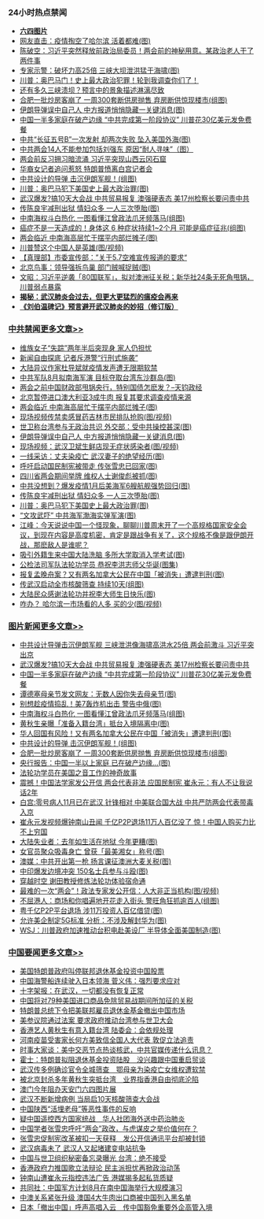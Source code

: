 <div class="catlist">
<h3>24小时热点禁闻</h3>
<ul>
<li><b><a href="64photo" target="_blank">六四图片</a></b></li>
<li><a href="https://github.com/fqnews/bnews/blob/master/cbnews/20200512/1326960.md">网友直击：疫情掏空了哈尔滨 活着都难(图)</a></li>
<li><a href="https://github.com/fqnews/bnews/blob/master/cbnews/20200512/1326988.md">陈破空：习近平突然释放前政治局委员！两会前的神秘用意。某政治老人干了两件事 </a></li>
<li><a href="https://github.com/fqnews/bnews/blob/master/cbnews/20200512/1326959.md">专家示警：破坏力高25倍 三峡大坝泄洪猛于海啸(图)</a></li>
<li><a href="https://github.com/fqnews/bnews/blob/master/comments/20200512/1326981.md">川普：奥巴马门！史上最大政治犯罪！轮到我调查你们了！</a></li>
<li><a href="https://github.com/fqnews/bnews/blob/master/comments/20200512/1327001.md">还有多久三峡溃坝？预言中的景象描述淋漓尽致</a></li>
<li><a href="https://github.com/fqnews/bnews/blob/master/topimagenews/20200512/1327044.md">合肥一批炒房客崩了 一周300套断供房抛售 弃房断供惊现楼市(组图)</a></li>
<li><a href="https://github.com/fqnews/bnews/blob/master/cbnews/20200512/1327262.md">伊朗导弹误中自己人 中方报道悄悄隐藏一关键消息(图)</a></li>
<li><a href="https://github.com/fqnews/bnews/blob/master/topimagenews/20200512/1327258.md">中国一半多家庭在破产边缘 “中共完成第一阶段协议” 川普花30亿美元发免费餐</a></li>
<li><a href="https://github.com/fqnews/bnews/blob/master/cbnews/20200512/1326974.md">中共“长征五号B”一次发射 却两次失败 坠入美国外海(图)</a></li>
<li><a href="https://github.com/fqnews/bnews/blob/master/cnnews/20200512/1327285.md">中共两会14人不能参加包括刘强东 原因“耐人寻味”（图）</a></li>
<li><a href="https://github.com/fqnews/bnews/blob/master/comments/20200512/1327203.md">两会前反习拥习暗流涌 习近平突现山西云冈石窟</a></li>
<li><a href="https://github.com/fqnews/bnews/blob/master/worldnews/usa/20200512/1327245.md">华裔女记者追问惹怒 特朗普愤离白宫记者会</a></li>
<li><a href="https://github.com/fqnews/bnews/blob/master/topimagenews/20200512/1327113.md">中共设计的导弹 击沉伊朗军舰！(组图)</a></li>
<li><a href="https://github.com/fqnews/bnews/blob/master/cbnews/20200512/1327163.md">川普：奥巴马犯下美国史上最大政治罪(图)</a></li>
<li><a href="https://github.com/fqnews/bnews/blob/master/topimagenews/20200512/1327298.md">武汉爆发?搞10天大会战 中共贸易报复 澳强硬表态 美17州检察长要问责中共</a></li>
<li><a href="https://github.com/fqnews/bnews/blob/master/cbnews/20200512/1327167.md">传陈良宇减刑出狱 情妇众多 一人三次堕胎(图)</a></li>
<li><a href="https://github.com/fqnews/bnews/blob/master/topimagenews/20200512/1327255.md">中南海权斗白热化 一图看懂江曾政法爪牙频落马(组图)</a></li>
<li><a href="https://github.com/fqnews/bnews/blob/master/health/20200512/1327186.md">癌症不是一天造成的！身体这 6 种症状持续1~2个月 可能是癌症征兆(组图)</a></li>
<li><a href="https://github.com/fqnews/bnews/blob/master/cbnews/20200512/1327282.md">两会临近 中南海高层忙于摆平内部烂摊子(图)</a></li>
<li><a href="https://github.com/fqnews/bnews/blob/master/cnnews/20200512/1327181.md">川普赞这个中国人是英雄(图/视频)</a></li>
<li><a href="https://github.com/fqnews/bnews/blob/master/baitai/20200512/1326968.md">【真理部】市委宣传部：”关于5.7空难宣传报道的要求“</a></li>
<li><a href="https://github.com/fqnews/bnews/blob/master/cnnews/20200512/1327275.md">北京鸟事：领导强拆鸟巢 部门贼喊捉贼(图)</a></li>
<li><a href="https://github.com/fqnews/bnews/blob/master/cbnews/20200512/1326990.md">文昭：习近平逆袭「80国联军」，拟对澳洲征关税；新华社24条无死角甩锅，川普弱点暴露 </a></li>
<li><b><a href="https://github.com/fqnews/bnews/blob/master/comments/20200211/1275071.md" target="_blank">揭秘：武汉肺炎会过去，但更大更猛烈的瘟疫会再来</a></b></li>
<li><b><a href="https://github.com/fqnews/bnews/blob/master/comments/20200207/1272816.md" target="_blank">《刘伯温碑记》预言避开武汉肺炎的妙招（修订版）</a></b></li>
</ul>
</div>

<div class="catlist">
<h3><a href="https://github.com/fqnews/bnews/blob/master/cbnews/" target="_blank">中共禁闻</a><span><a href="https://github.com/fqnews/bnews/blob/master/cbnews/" target="_blank" rel="nofollow">更多文章>></a></span></h3>
<ul>
<li><a href="https://github.com/fqnews/bnews/blob/master/cbnews/20200512/1327377.md" target="_blank">维族女子“失踪”两年半后突现身 家人仍担忧</a></li>
<li><a href="https://github.com/fqnews/bnews/blob/master/cbnews/20200512/1327360.md" target="_blank">新闻自由探底 记者斥港警“行刑式施袭”</a></li>
<li><a href="https://github.com/fqnews/bnews/blob/master/cbnews/20200512/1327352.md" target="_blank">大陆异议作家杜导斌就疫情发声遭无限期软禁</a></li>
<li><a href="https://github.com/fqnews/bnews/blob/master/cbnews/20200512/1327334.md" target="_blank">中共军队8月拟南海军演 目标夺取台湾东沙群岛(图)</a></li>
<li><a href="https://github.com/fqnews/bnews/blob/master/cbnews/20200512/1327288.md" target="_blank">两会之前中国财政部甩锅央行，特别国债怎麽发？&#8211;天钧政经</a></li>
<li><a href="https://github.com/fqnews/bnews/blob/master/cbnews/20200512/1327283.md" target="_blank">北京暂停进口澳大利亚3成牛肉 报复其要求调查疫情来源</a></li>
<li><a href="https://github.com/fqnews/bnews/blob/master/cbnews/20200512/1327282.md" target="_blank">两会临近 中南海高层忙于摆平内部烂摊子(图)</a></li>
<li><a href="https://github.com/fqnews/bnews/blob/master/cbnews/20200512/1327273.md" target="_blank">现场视频传禁卖感冒药吉林市民排队抢购(图/视频)</a></li>
<li><a href="https://github.com/fqnews/bnews/blob/master/cbnews/20200512/1327263.md" target="_blank">世卫称台湾参与无政治共识 外交部：受中共操控甚深(图)</a></li>
<li><a href="https://github.com/fqnews/bnews/blob/master/cbnews/20200512/1327262.md" target="_blank">伊朗导弹误中自己人 中方报道悄悄隐藏一关键消息(图)</a></li>
<li><a href="https://github.com/fqnews/bnews/blob/master/cbnews/20200512/1327261.md" target="_blank">现场视频：武汉卫斌生鲜店现无症状感染者(图/视频)</a></li>
<li><a href="https://github.com/fqnews/bnews/blob/master/cbnews/20200512/1327260.md" target="_blank">一线采访：丈夫染疫亡 武汉妻子的绝望经历(图)</a></li>
<li><a href="https://github.com/fqnews/bnews/blob/master/cbnews/20200512/1327259.md" target="_blank">呼吁启动国民制宪被带走 传张雪忠已回家(图)</a></li>
<li><a href="https://github.com/fqnews/bnews/blob/master/cbnews/20200512/1327178.md" target="_blank">四川省两会期间举牌 维权人士谢俊彪被抓(图)</a></li>
<li><a href="https://github.com/fqnews/bnews/blob/master/cbnews/20200512/1327168.md" target="_blank">中共没想到？爆发疫情1月后美海军6艘航舰强势回归(图)</a></li>
<li><a href="https://github.com/fqnews/bnews/blob/master/cbnews/20200512/1327167.md" target="_blank">传陈良宇减刑出狱 情妇众多 一人三次堕胎(图)</a></li>
<li><a href="https://github.com/fqnews/bnews/blob/master/cbnews/20200512/1327163.md" target="_blank">川普：奥巴马犯下美国史上最大政治罪(图)</a></li>
<li><a href="https://github.com/fqnews/bnews/blob/master/cbnews/20200512/1327137.md" target="_blank">“文攻武吓” 中共海军渤海实弹军演(图)</a></li>
<li><a href="https://github.com/fqnews/bnews/blob/master/cbnews/20200512/1327132.md" target="_blank">江峰：今天说说中国一个怪现象，聊聊川普周末开了一个高规格国家安全会议，到现在内容是高度机密，肯定是跟战争有关了，这个规格不像是跟伊朗开战，那麽敌人是谁呢？</a></li>
<li><a href="https://github.com/fqnews/bnews/blob/master/cbnews/20200512/1327114.md" target="_blank">吸引外籍生来中国大陆洗脑 多所大学取消入学考试(图)</a></li>
<li><a href="https://github.com/fqnews/bnews/blob/master/cbnews/20200512/1327097.md" target="_blank">公检法司军队法轮功学员 恭祝李洪志师父华诞(图集)</a></li>
<li><a href="https://github.com/fqnews/bnews/blob/master/cbnews/20200512/1327079.md" target="_blank">报复孟晚舟案？又有两名加拿大公民在中国「被消失」遭逮判刑(图)</a></li>
<li><a href="https://github.com/fqnews/bnews/blob/master/cbnews/20200512/1327078.md" target="_blank">传武汉启动全市核酸筛查 持续10天(组图)</a></li>
<li><a href="https://github.com/fqnews/bnews/blob/master/cbnews/20200512/1327077.md" target="_blank">大陆民众感谢法轮功并祝李大师生日快乐(图)</a></li>
<li><a href="https://github.com/fqnews/bnews/blob/master/cbnews/20200512/1327068.md" target="_blank">咋办？ 哈尔滨一市场看的人多 买的少(图/视频)</a></li>

</ul>
</div>
<div class="catlist">
<h3><a href="https://github.com/fqnews/bnews/blob/master/topimagenews/" target="_blank">图片新闻</a><span><a href="https://github.com/fqnews/bnews/blob/master/topimagenews/" target="_blank" rel="nofollow">更多文章>></a></span></h3>
<ul>
<li><a href="https://github.com/fqnews/bnews/blob/master/topimagenews/20200512/1327364.md" target="_blank">中共设计导弹击沉伊朗军舰 三峡泄洪像海啸高洪水25倍 两会前激斗 习近平突出京</a></li>
<li><a href="https://github.com/fqnews/bnews/blob/master/topimagenews/20200512/1327298.md" target="_blank">武汉爆发?搞10天大会战 中共贸易报复 澳强硬表态 美17州检察长要问责中共</a></li>
<li><a href="https://github.com/fqnews/bnews/blob/master/topimagenews/20200512/1327258.md" target="_blank">中国一半多家庭在破产边缘 “中共完成第一阶段协议” 川普花30亿美元发免费餐</a></li>
<li><a href="https://github.com/fqnews/bnews/blob/master/topimagenews/20200512/1327257.md" target="_blank">谭德塞母亲节发文网友：无数人因你失去母亲节(图)</a></li>
<li><a href="https://github.com/fqnews/bnews/blob/master/topimagenews/20200512/1327256.md" target="_blank">别想趁疫情捣乱！美7轰炸机出击 警告中俄(图)</a></li>
<li><a href="https://github.com/fqnews/bnews/blob/master/topimagenews/20200512/1327255.md" target="_blank">中南海权斗白热化 一图看懂江曾政法爪牙频落马(组图)</a></li>
<li><a href="https://github.com/fqnews/bnews/blob/master/topimagenews/20200512/1327162.md" target="_blank">黄秋生亲曝「准备入籍台湾」抵台入境隔离中(图)</a></li>
<li><a href="https://github.com/fqnews/bnews/blob/master/topimagenews/20200512/1327154.md" target="_blank">华人回国有风险！又有两名加拿大公民在中国「被消失」遭逮判刑(图)</a></li>
<li><a href="https://github.com/fqnews/bnews/blob/master/topimagenews/20200512/1327113.md" target="_blank">中共设计的导弹 击沉伊朗军舰！(组图)</a></li>
<li><a href="https://github.com/fqnews/bnews/blob/master/topimagenews/20200512/1327044.md" target="_blank">合肥一批炒房客崩了 一周300套断供房抛售 弃房断供惊现楼市(组图)</a></li>
<li><a href="https://github.com/fqnews/bnews/blob/master/topimagenews/20200512/1326860.md" target="_blank">央行报告：中国一半以上家庭 已在破产边缘…(图)</a></li>
<li><a href="https://github.com/fqnews/bnews/blob/master/comments/20200511/1326751.md" target="_blank">法轮功学员在美国之音工作的神奇故事</a></li>
<li><a href="https://github.com/fqnews/bnews/blob/master/topimagenews/20200511/1326733.md" target="_blank">震撼！中国法学家发公开信 两会代表非法 应国民制宪 崔永元：有人不让我说话2年</a></li>
<li><a href="https://github.com/fqnews/bnews/blob/master/topimagenews/20200511/1326708.md" target="_blank">白宫:零号病人11月已在武汉 针锋相对 中美联合国大战 中共严防两会代表带毒入京</a></li>
<li><a href="https://github.com/fqnews/bnews/blob/master/topimagenews/20200511/1326691.md" target="_blank">崔永元发视频爆钟南山丑闻 千亿P2P退场11万人百亿没了 惊！中国人购买力比不上穷国</a></li>
<li><a href="https://github.com/fqnews/bnews/blob/master/topimagenews/20200511/1326613.md" target="_blank">大陆失业者：去年如生活在地狱 今年更糟(图)</a></li>
<li><a href="https://github.com/fqnews/bnews/blob/master/topimagenews/20200511/1326612.md" target="_blank">女官员聚众吸毒身亡 曾获「最美湘女」称号(图)</a></li>
<li><a href="https://github.com/fqnews/bnews/blob/master/topimagenews/20200511/1326555.md" target="_blank">澳媒：中共开出第一枪 扬言课征澳洲大麦关税(图)</a></li>
<li><a href="https://github.com/fqnews/bnews/blob/master/topimagenews/20200511/1326514.md" target="_blank">中印爆发边境冲突 150名士兵参与斗殴(图)</a></li>
<li><a href="https://github.com/fqnews/bnews/blob/master/comments/20200511/1322384.md" target="_blank">穿越时空 谢田教授修炼法轮功体验宿命通</a></li>
<li><a href="https://github.com/fqnews/bnews/blob/master/topimagenews/20200511/1326429.md" target="_blank">最难的一次“两会”！政法专家发公开信：人大非正当机构(图/视频)</a></li>
<li><a href="https://github.com/fqnews/bnews/blob/master/topimagenews/20200511/1326417.md" target="_blank">不屈港人：商场和你唱遍地开花走入街头 警旺角狂抓逾百人(组图)</a></li>
<li><a href="https://github.com/fqnews/bnews/blob/master/topimagenews/20200511/1326416.md" target="_blank">粤千亿P2P平台退场 涉11万投资人百亿借贷(图)</a></li>
<li><a href="https://github.com/fqnews/bnews/blob/master/topimagenews/20200511/1326406.md" target="_blank">允许美企制定5G标准 分析：不涉及解封华为(图)</a></li>
<li><a href="https://github.com/fqnews/bnews/blob/master/topimagenews/20200511/1326300.md" target="_blank">WSJ：川普政府加速推动台积电赴美设厂 半导体全面美国制造(图)</a></li>

</ul>
</div>
<div class="catlist">
<h3><a href="https://github.com/fqnews/bnews/blob/master/headline/" target="_blank">中国要闻</a><span><a href="https://github.com/fqnews/bnews/blob/master/headline/" target="_blank" rel="nofollow">更多文章>></a></span></h3>
<ul>
<li><a href="https://github.com/fqnews/bnews/blob/master/headline/20200513/1327470.md" target="_blank">美国特朗普政府叫停联邦退休基金投资中国股票</a></li>
<li><a href="https://github.com/fqnews/bnews/blob/master/headline/20200513/1327469.md" target="_blank">中国海警船连续驶入日本领海    菅义伟：强烈要求应对</a></li>
<li><a href="https://github.com/fqnews/bnews/blob/master/headline/20200513/1327466.md" target="_blank">十字架报：在武汉，一切都没有恢复正常</a></li>
<li><a href="https://github.com/fqnews/bnews/blob/master/headline/20200513/1327465.md" target="_blank">中国将对79种美国进口商品免除贸易战期间所加征的关税</a></li>
<li><a href="https://github.com/fqnews/bnews/blob/master/headline/20200513/1327461.md" target="_blank">特朗普总统下令把美联邦雇员退休金基金撤出中国市场</a></li>
<li><a href="https://github.com/fqnews/bnews/blob/master/headline/20200513/1327455.md" target="_blank">美参议院通过法案  要求政府推动台湾参与世卫大会</a></li>
<li><a href="https://github.com/fqnews/bnews/blob/master/headline/20200513/1327435.md" target="_blank">香港艺人黄秋生有意入籍台湾     陆委会：会依规处理</a></li>
<li><a href="https://github.com/fqnews/bnews/blob/master/headline/20200513/1327434.md" target="_blank">河南疫苗受害家长何方美致信全国人大代表    敦促立法追责</a></li>
<li><a href="https://github.com/fqnews/bnews/blob/master/headline/20200512/1327429.md" target="_blank">时事大家谈：美中交恶节点热谈核武，中共官媒传递什么讯息？</a></li>
<li><a href="https://github.com/fqnews/bnews/blob/master/headline/20200512/1327425.md" target="_blank">霍士：特朗普拟阻退休基金投资陆股　没兴趣跟中国重启贸谈</a></li>
<li><a href="https://github.com/fqnews/bnews/blob/master/headline/20200512/1327424.md" target="_blank">武汉传多例确诊官令全城筛查　鄂母亲为染疫亡女维权遭软禁</a></li>
<li><a href="https://github.com/fqnews/bnews/blob/master/headline/20200512/1327414.md" target="_blank">被北京封杀多年黄秋生突抵台湾　业界指香港自由彻底沦陷</a></li>
<li><a href="https://github.com/fqnews/bnews/blob/master/headline/20200512/1327409.md" target="_blank">澳门今年阻办天安门六四图片展</a></li>
<li><a href="https://github.com/fqnews/bnews/blob/master/headline/20200512/1327408.md" target="_blank">武汉不断新增病例 当局启10天核酸筛查大会战</a></li>
<li><a href="https://github.com/fqnews/bnews/blob/master/headline/20200512/1327394.md" target="_blank">中国陕西“活埋老母”等恶性事件的反响</a></li>
<li><a href="https://github.com/fqnews/bnews/blob/master/headline/20200512/1327393.md" target="_blank">疑中国遥控西方国家统战　华人社团海外送中药治肺炎</a></li>
<li><a href="https://github.com/fqnews/bnews/blob/master/headline/20200512/1327391.md" target="_blank">中国学者张雪忠呼吁“两会”政改，与虎谋皮之举价值何在？</a></li>
<li><a href="https://github.com/fqnews/bnews/blob/master/headline/20200512/1327383.md" target="_blank">张雪忠促制宪改革被扣一天获释　发公开信通讯平台却被封锁</a></li>
<li><a href="https://github.com/fqnews/bnews/blob/master/headline/20200512/1327378.md" target="_blank">武汉病毒未了 武汉人又起堵建变电站抗争</a></li>
<li><a href="https://github.com/fqnews/bnews/blob/master/headline/20200512/1327376.md" target="_blank">中国与世卫组织秘密备忘录曝光    台湾：绝不接受</a></li>
<li><a href="https://github.com/fqnews/bnews/blob/master/headline/20200512/1327375.md" target="_blank">香港政府力推国歌立法辩论   民主派担忧再掀政治动荡</a></li>
<li><a href="https://github.com/fqnews/bnews/blob/master/headline/20200512/1327371.md" target="_blank">钟南山遭崔永元指控违法广告 港媒揭多起私货质疑</a></li>
<li><a href="https://github.com/fqnews/bnews/blob/master/headline/20200512/1327367.md" target="_blank">共同社：中国军方计划8月在南中国海举行大规模演习</a></li>
<li><a href="https://github.com/fqnews/bnews/blob/master/headline/20200512/1327366.md" target="_blank">中澳关系紧张升级 澳国4大牛肉出口商被中国列入黑名单</a></li>
<li><a href="https://github.com/fqnews/bnews/blob/master/headline/20200512/1327365.md" target="_blank">日本「撤出中国」呼声高唱入云　传中国豁免重要外企高管入境</a></li>

</ul>
</div>